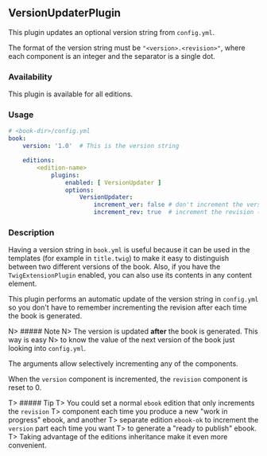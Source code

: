 ## VersionUpdaterPlugin

This plugin updates an optional version string from `config.yml`.

The format of the version string must be `"<version>.<revision>"`, 
where each component is an integer and the separator is a single dot.

### Availability

This plugin is available for all editions.

### Usage
~~~.yaml
# <book-dir>/config.yml 
book:
    version: '1.0'  # This is the version string

    editions:
        <edition-name>
            plugins:
                enabled: [ VersionUpdater ]
                options:
                    VersionUpdater:
                        increment_ver: false # don't increment the version (default)
                        increment_rev: true  # increment the revision (default)
~~~ 

### Description

Having a version string in `book.yml` is useful because it can be used in 
the templates (for example in `title.twig`) to make it easy to distinguish 
between two different versions of the book. Also, if you have the 
`TwigExtensionPlugin` enabled, you can also use its contents in any content 
element.

This plugin performs an automatic update of the version string in `config.yml`
so you don't have to remember incrementing the revision after each time the 
book is generated. 

N> ##### Note
N> The version is updated **after** the book is generated. This way is easy 
N> to know the value of the next version of the book just looking into `config.yml`.  

The arguments allow selectively incrementing any of the components. 

When the `version` component is incremented, the `revision` component is reset to 0. 

T> ##### Tip
T> You could set a normal `ebook` edition that only increments the `revision` 
T> component each time you produce a new "work in progress" ebook, and another 
T> separate edition `ebook-ok` to increment the `version` part each time you want 
T> to generate a "ready to publish" ebook. 
T> Taking advantage of the editions inheritance make it even more convenient. 
 